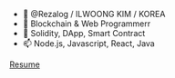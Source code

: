 - 👋 @Rezalog / ILWOONG KIM / KOREA
- 👀 Blockchain & Web Programmerr
- 🌱 Solidity, DApp, Smart Contract
- 📫 Node.js, Javascript, React, Java

[Resume](https://github.com/Rezalog/Rezalog/files/8903635/_._.pdf)
